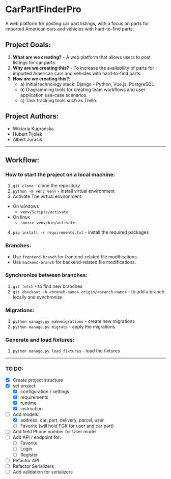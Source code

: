 # CarPartFinderPro

A web platform for posting car part listings, with a focus on parts for imported American cars and vehicles with hard-to-find parts.

## Project Goals:

1. **What are we creating?** - A web platform that allows users to post listings for car parts.
2. **Why are we creating this?** - To increase the availability of parts for imported American cars and vehicles with hard-to-find parts.
3. **How are we creating this?**:
    - a) Initial technology stack: Django - Python, Vue.js, PostgreSQL.
    - b) Diagramming tools for creating team workflows and user application use-case scenarios.
    - c) Task tracking tools such as Trello.

## Project Authors:

- Wiktoria Kuprańska
- Hubert Fijołek
- Albert Jurasik

---

## Workflow:

### How to start the project on a local machine:
1. `git clone` - clone the repository
2. `python -m venv venv` - install virtual environment
3. Activate The virtual environment:
- On windows
  - `venv/Scripts/activate`
- On linux
  - `source venv/bin/activate`

4. `pip install -r requirements.txt` - install the required packages

### Branches:
- Use `frontend-branch` for frontend-related file modifications.
- Use `backend-branch` for backend-related file modifications.

### Synchronize between branches:
1. `git fetch` - to find new branches
2. `git checkout -b <branch-name> origin/<branch-name>` - to add a branch locally and synchronize

### Migrations:
1. `python manage.py makemigrations` - create new migrations
2. `python manage.py migrate` - apply the migrations

### Generate and load fixtures:
1. `python manage.py load_fixtures` - load the fixtures


---

### TO DO:
- [x] Create project structure
- [x] set project: 
  - [x] configuration / settings 
  - [x] requirements
  - [x] runtime
  - [x] instruction
- [ ] Add models:
  - [x] address, car_part, delivery, parcel, user
  - [ ] Favorite (will hold FGK for user and car part)
- [ ] Add field Phone number for User model
- [ ] Add API / endpoint for:
  - [ ] Favorite
  - [ ] Login
  - [ ] Register
- [ ] Refactor API
- [ ] Refactor Serializers
- [ ] Add validation for serializers